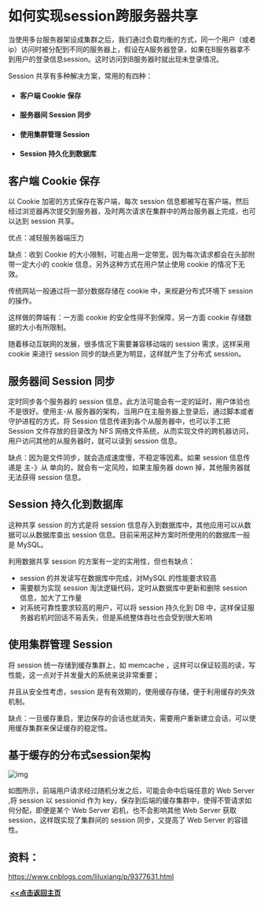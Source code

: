 # 如何实现session跨服务器共享

当使用多台服务器架设成集群之后，我们通过负载均衡的方式，同一个用户（或者ip）访问时被分配到不同的服务器上，假设在A服务器登录，如果在B服务器拿不到用户的登录信息session。这时访问到B服务器时就出现未登录情况。

Session 共享有多种解决方案，常用的有四种：

- #### 客户端 Cookie 保存

- #### 服务器间 Session 同步

- #### 使用集群管理 Session

- #### Session 持久化到数据库



## 客户端 Cookie 保存

以 Cookie 加密的方式保存在客户端，每次 session 信息都被写在客户端，然后经过浏览器再次提交到服务器，及时两次请求在集群中的两台服务器上完成，也可以达到 session 共享。

优点：减轻服务器端压力

缺点：收到 Cookie 的大小限制，可能占用一定带宽，因为每次请求都会在头部附带一定大小的 cookie 信息，另外这种方式在用户禁止使用 cookie 的情况下无效。

传统网站一般通过将一部分数据存储在 cookie 中，来规避分布式环境下 session 的操作。

这样做的弊端有：一方面 cookie 的安全性得不到保障，另一方面 cookie 存储数据的大小有所限制。

随着移动互联网的发展，很多情况下需要兼容移动端的 session 需求，这样采用 cookie 来进行 session 同步的缺点更为明显，这样就产生了分布式 session。



## 服务器间 Session 同步

定时同步各个服务器的 session 信息，此方法可能会有一定的延时，用户体验也不是很好。使用主-从 服务器的架构，当用户在主服务器上登录后，通过脚本或者守护进程的方式，将 Session 信息传递到各个从服务器中，也可以手工把 Session 文件存放的目录改为 NFS 网络文件系统，从而实现文件的跨机器访问，用户访问其他的从服务器时，就可以读到 session 信息。

缺点：因为是文件同步，就会造成速度慢，不稳定等因素。如果 session 信息传递是 主-》从 单向的，就会有一定风险，如果主服务器 down 掉，其他服务器就无法获得 session 信息。



## Session 持久化到数据库

这种共享 session 的方式是将 session 信息存入到数据库中，其他应用可以从数据可以从数据库查出 session 信息。目前采用这种方案时所使用的的数据库一般是 MySQL。

利用数据共享 session 的方案有一定的实用性，但也有缺点：

- session 的并发读写在数据库中完成，对MySQL 的性能要求较高
- 需要额为实现 session 淘汰逻辑代码，定时从数据库中更新和删除 session 信息，加大了工作量
- 对系统可靠性要求较高的用户，可以将 session 持久化到 DB 中，这样保证服务器宕机时回话不易丢失，但是系统整体吞吐也会受到很大影响



## 使用集群管理 Session

将 session 统一存储到缓存集群上，如 memcache ，这样可以保证较高的读，写性能，这一点对于并发量大的系统来说非常重要；

并且从安全性考虑，session 是有有效期的，使用缓存存储，便于利用缓存的失效机制。

缺点：一旦缓存重启，里边保存的会话也就消失，需要用户重新建立会话，可以使用缓存集群来保证缓存的稳定性。



## 基于缓存的分布式session架构



![img](https://cdn.nlark.com/yuque/0/2020/svg/282255/1595555530965-45c153e7-8780-4687-bc8d-3f36259dcf11.svg)



如图所示，前端用户请求经过随机分发之后，可能会命中后端任意的 Web Server ,将 session 以 sessionid 作为 key，保存到后端的缓存集群中，使得不管请求如何分配，即便是某个 Web Server 宕机，也不会影响其他 Web Server 获取 session，这样既实现了集群间的 session 同步，又提高了 Web Server 的容错性。



## 资料：

https://www.cnblogs.com/liluxiang/p/9377631.html





​                                                                                                                                                                   **<u>[<<点击返回主页](https://liudandandear.gitee.io)</u>**